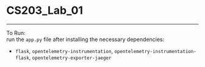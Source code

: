 # CS203_Lab_01
---
To Run:  
run the `app.py` file after installing the necessary dependencies:  
- `flask`, `opentelemetry-instrumentation`, `opentelemetry-instrumentation-flask`, `opentelemetry-exporter-jaeger`

